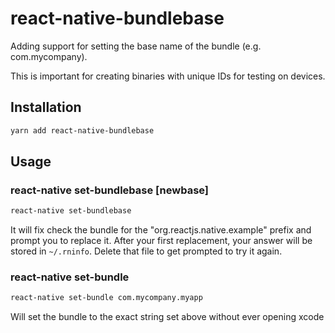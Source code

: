# react-native-bundlebase

Adding support for setting the base name of the bundle (e.g. com.mycompany).

This is important for creating binaries with unique IDs for testing on devices.

## Installation

```bash
yarn add react-native-bundlebase
```

## Usage

### react-native set-bundlebase [newbase]

```bash
react-native set-bundlebase
```

It will fix check the bundle for the "org.reactjs.native.example" prefix and prompt you to replace it. After your first replacement, your answer will be stored in `~/.rninfo`. Delete that file to get prompted to try it again.

### react-native set-bundle <bundle>

```bash
react-native set-bundle com.mycompany.myapp
```

Will set the bundle to the exact string set above without ever opening xcode
